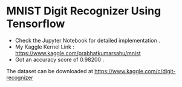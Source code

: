 # MNIST Digit Recognizer Using Tensorflow

* Check the Jupyter Notebook for detailed implementation .
* My Kaggle Kernel Link : https://www.kaggle.com/prabhatkumarsahu/mnist
* Got an accuracy score of 0.98200 .

The dataset can be downloaded at https://www.kaggle.com/c/digit-recognizer

